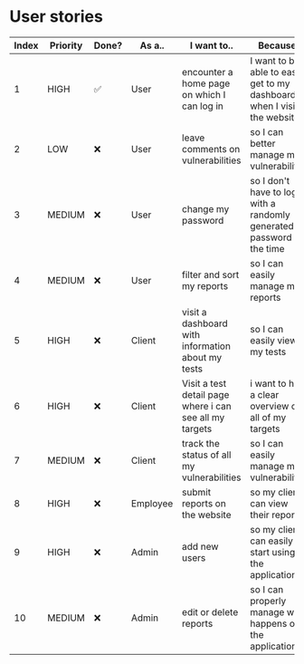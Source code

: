 # User stories

| Index | Priority | Done? | As a..   | I want to..                                             | Because..                                                                 |
| ----- | -------- | ----- | -------- | ------------------------------------------------------- | ------------------------------------------------------------------------- |
| 1     | HIGH     | ✅    | User     | encounter a home page on which I can log in             | I want to be able to easily get to my dashboard when I visit the website  |
| 2     | LOW      | ❌    | User     | leave comments on vulnerabilities                       | so I can better manage my vulnerabilities                                 |
| 3     | MEDIUM   | ❌    | User     | change my password                                      | so I don't have to log in with a randomly generated password all the time |
| 4     | MEDIUM   | ❌    | User     | filter and sort my reports                              | so I can easily manage my reports                                         |
| 5     | HIGH     | ❌    | Client   | visit a dashboard with information about my tests       | so I can easily view my tests                                             |
| 6     | HIGH     | ❌    | Client   | Visit a test detail page where i can see all my targets | i want to have a clear overview of all of my targets                      |
| 7     | MEDIUM   | ❌    | Client   | track the status of all my vulnerabilities              | so I can easily manage my vulnerabilities                                 |
| 8     | HIGH     | ❌    | Employee | submit reports on the website                           | so my clients can view their reports                                      |
| 9     | HIGH     | ❌    | Admin    | add new users                                           | so my clients can easily start using the application                      |
| 10    | MEDIUM   | ❌    | Admin    | edit or delete reports                                  | so I can properly manage what happens on the application                  |
